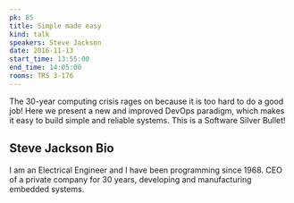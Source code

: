 ```yaml
---
pk: 85
title: Simple made easy
kind: talk
speakers: Steve Jackson
date: 2016-11-13
start_time: 13:55:00
end_time: 14:05:00
rooms: TRS 3-176
---
```


The 30-year computing crisis rages on because it is too hard to do a good job! Here we present a new and improved DevOps paradigm, which makes it easy to build simple and reliable systems. This is a Software Silver Bullet!

## Steve Jackson Bio

I am an Electrical Engineer and I have been programming since 1968. CEO of a private company for 30 years, developing and manufacturing embedded systems.

